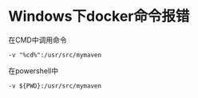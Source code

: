# Windows下docker命令报错

在CMD中调用命令

`-v "%cd%":/usr/src/mymaven`

在powershell中

`-v ${PWD}:/usr/src/mymaven`